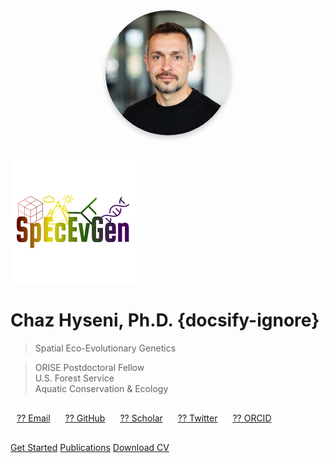 <div style="text-align: center;">
  <img src="img/avatar.jpg" alt="Chaz Hyseni" style="width: 200px; border-radius: 50%; box-shadow: 0 4px 8px rgba(0,0,0,0.2); margin-bottom: 20px;">
</div>

![logo](img/SpEcEvGen.png ':size=300')

# Chaz Hyseni, Ph.D. {docsify-ignore}

> Spatial Eco-Evolutionary Genetics

> ORISE Postdoctoral Fellow  
> U.S. Forest Service  
> Aquatic Conservation & Ecology

<div style="margin: 30px 0;">
  <a href="mailto:chaz.hyseni@gmail.com" style="margin: 0 10px;">?? Email</a>
  <a href="https://github.com/chazhyseni" style="margin: 0 10px;">?? GitHub</a>
  <a href="https://scholar.google.com/citations?user=i-4wi1oAAAAJ" style="margin: 0 10px;">?? Scholar</a>
  <a href="https://twitter.com/chazbvb09" style="margin: 0 10px;">?? Twitter</a>
  <a href="https://orcid.org/0000-0003-2567-8013" style="margin: 0 10px;">?? ORCID</a>
</div>

[Get Started](#about)
[Publications](#/publications)
[Download CV](files/cv.pdf ':ignore :target=_blank')